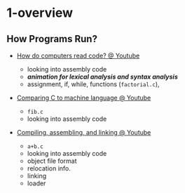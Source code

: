# 1-overview

## How Programs Run?
- [How do computers read code? @ Youtube](https://youtu.be/QXjU9qTsYCc)
  - looking into assembly code
  - ***animation for lexical analysis and syntax analysis***
  - assignment, if, while, functions (`factorial.c`),

- [Comparing C to machine language @ Youtube](https://youtu.be/yOyaJXpAYZQ)
  - `fib.c`
  - looking into assembly code

- [Compiling, assembling, and linking @ Youtube](https://youtu.be/N2y6csonII4)
  - `a+b.c`
  - looking into assembly code
  - object file format
  - relocation info.
  - linking
  - loader